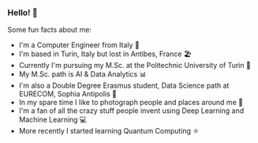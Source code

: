 ### Hello! 🤗

Some fun facts about me:
- I'm a Computer Engineer from Italy 🍕
- I'm based in Turin, Italy but lost in Antibes, France 🏖
- Currently I'm pursuing my M.Sc. at the Politechnic University of Turin 🤖 
- My M.Sc. path is AI & Data Analytics 📊
- I'm also a Double Degree Erasmus student, Data Science path at EURECOM, Sophia Antipolis 🌆
- In my spare time I like to photograph people and places around me 📸
- I'm a fan of all the crazy stuff people invent using Deep Learning and Machine Learning 💻
- More recently I started learning Quantum Computing ⚛
